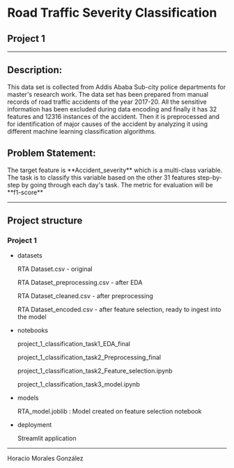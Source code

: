 <h1>Road Traffic Severity Classification</h1>
<h2>Project 1</h2>
<hr>
<h2>Description:</h2>
<p>This data set is collected from Addis Ababa Sub-city police departments for master's research work. The data set has been prepared from manual records of road traffic accidents of the year 2017-20. All the sensitive information has been excluded during data encoding and finally it has 32 features and 12316 instances of the accident. Then it is preprocessed and for identification of major causes of the accident by analyzing it using different machine learning classification algorithms. 


<h2>Problem Statement:</h2> 
<p>The target feature is **Accident_severity** which is a multi-class variable. The task is to classify this variable based on the other 31 features step-by-step by going through each day's task. The metric for evaluation will be **f1-score**
<hr>
<h2>Project structure</h2>
<h3>Project 1</h3>
<ul>
    <li>datasets</li>
        <p>RTA Dataset.csv - original</p>
        <p>RTA Dataset_preprocessing.csv - after EDA</p>
        <p>RTA Dataset_cleaned.csv - after preprocessing</p>
        <p>RTA Dataset_encoded.csv - after feature selection, ready to ingest into the model</p>
    <li>notebooks</li>
        <p>project_1_classification_task1_EDA_final</p>
        <p>project_1_classification_task2_Preprocessing_final</p>
        <p>project_1_classification_task2_Feature_selection.ipynb</p>
        <p>project_1_classification_task3_model.ipynb</p>
    <li>models</li>
        <p>RTA_model.joblib : Model created on feature selection notebook</p>
    <li>deployment</li>
    <p>Streamlit application</p>
</ul>
<hr>
<p>Horacio Morales González

